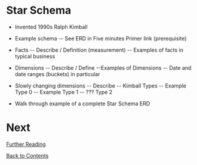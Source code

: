 # Star Schema

- Invented 1990s Ralph Kimball
- Example schema
  -- See ERD in Five minutes Primer link (prerequisite)

- Facts
  -- Describe / Definition (measurement)
  -- Examples of facts in typical business

- Dimensions
  -- Describe / Define
  --Examples of Dimensions
  -- Date and date ranges (buckets) in particular

- Slowly changing dimensions
  -- Describe
  -- Kimball Types
  -- Example Type 0
  -- Example Type 1
  -- ??? Type 2

- Walk through example of a complete Star Schema ERD

# Next

[Further Reading](/further-reading.md)

[Back to Contents](/contents.md)
